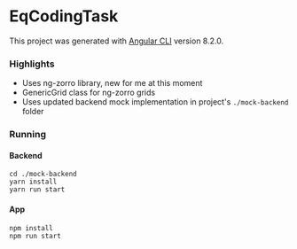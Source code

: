 # EqCodingTask

This project was generated with [Angular CLI](https://github.com/angular/angular-cli) version 8.2.0.

### Highlights

* Uses ng-zorro library, new for me at this moment
* GenericGrid class for ng-zorro grids
* Uses updated backend mock implementation in project's `./mock-backend` folder

### Running
#### Backend
```
cd ./mock-backend
yarn install
yarn run start
```

#### App
```
npm install
npm run start
```
